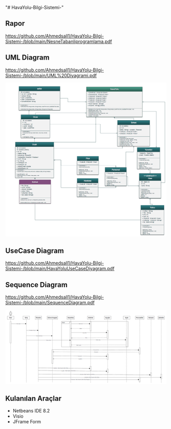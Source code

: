 "# HavaYolu-Bilgi-Sistemi-" 

<h2>Rapor</h2>

<a>https://github.com/Ahmedsall1/HavaYolu-Bilgi-Sistemi-/blob/main/NesneTabanliprogramlama.pdf</a>

<h2> UML Diagram </h2>

<a>https://github.com/Ahmedsall1/HavaYolu-Bilgi-Sistemi-/blob/main/UML%20Diyagrami.pdf</a>

<img src="https://github.com/Ahmedsall1/HavaYolu-Bilgi-Sistemi-/blob/main/foto/Screenshot%202024-04-03%20100524.png" >

<h2> UseCase Diagram </h2>

<a>https://github.com/Ahmedsall1/HavaYolu-Bilgi-Sistemi-/blob/main/HavaYoluUseCaseDiyagram.pdf</a>

<h2> Sequence Diagram </h2>

<a>https://github.com/Ahmedsall1/HavaYolu-Bilgi-Sistemi-/blob/main/SequenceDiagram.pdf</a>

<img src="https://github.com/Ahmedsall1/HavaYolu-Bilgi-Sistemi-/blob/main/foto/Screenshot%202024-04-03%20100708.png">

<h2> Kulanılan Araçlar </h2>
<ul>
    <li> Netbeans IDE 8.2 </li>
    <li> Visio </li>
    <li> JFrame Form </li>
</ul>




